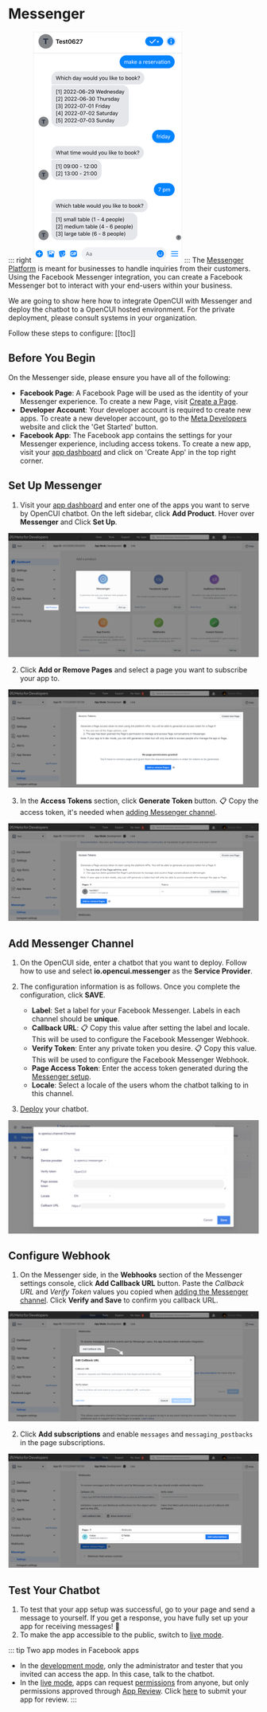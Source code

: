 # Messenger
::: right
![test](/images/channelConfig/messenger/test.png)
:::
The [Messenger Platform](https://developers.facebook.com/docs/messenger-platform/introduction) is meant for businesses to handle inquiries from their customers. Using the Facebook Messenger integration, you can create a Facebook Messenger bot to interact with your end-users within your business. 

We are going to show here how to integrate OpenCUI with Messenger and deploy the chatbot to a OpenCUI hosted environment. For the private deployment, please consult systems in your organization.

Follow these steps to configure:
[[toc]]

## Before You Begin
On the Messenger side, please ensure you have all of the following:
- **Facebook Page**: A Facebook Page will be used as the identity of your Messenger experience. To create a new Page, visit [Create a Page](https://www.facebook.com/pages/create).
- **Developer Account**: Your developer account is required to create new apps. To create a new developer account, go to the [Meta Developers](https://developers.facebook.com/) website and click the 'Get Started' button.
- **Facebook App**: The Facebook app contains the settings for your Messenger experience, including access tokens. To create a new app, visit your [app dashboard](https://developers.facebook.com/apps) and click on 'Create App' in the top right corner.


## Set Up Messenger
1. Visit your [app dashboard](https://developers.facebook.com/apps) and enter one of the apps you want to serve by OpenCUI chatbot. On the left sidebar, click **Add Product**. Hover over **Messenger** and Click **Set Up**.

![add messenger](/images/channelConfig/messenger/add-messenger.png)

2. Click **Add or Remove Pages** and select a page you want to subscribe your app to.

![add page](/images/channelConfig/messenger/add-page.png)

3. In the **Access Tokens** section, click **Generate Token** button. :clipboard: Copy the access token, it's needed when [adding Messenger channel](#add-messenger-channel).

![generate token](/images/channelConfig/messenger/generate-token.png)


## Add Messenger Channel

1. On the OpenCUI side, enter a chatbot that you want to deploy. Follow how to use and select **io.opencui.messenger** as the **Service Provider**.
2. The configuration information is as follows. Once you complete the configuration, click **SAVE**.

   - **Label**: Set a label for your Facebook Messenger. Labels in each channel should be **unique**.
   - **Callback URL**: :clipboard: Copy this value after setting the label and locale. This will be used to configure the Facebook Messenger Webhook. 
   - **Verify Token**: Enter any private token you desire. :clipboard: Copy this value. This will be used to configure the Facebook Messenger Webhook. 
   - **Page Access Token**: Enter the access token generated during the [Messenger setup](#set-up-messenger).
   - **Locale**: Select a locale of the users whom the chatbot talking to in this channel.
3. [Deploy](../platform/deployment.md) your chatbot.

![add channel](/images/channelConfig/messenger/add-channel.png)

## Configure Webhook
1. On the Messenger side, in the **Webhooks** section of the Messenger settings console, click **Add Callback URL** button. Paste the *Callback URL* and *Verify Token* values you copied when [adding the Messenger channel](#add-messenger-channel). Click **Verify and Save** to confirm you callback URL.

![config webhook](/images/channelConfig/messenger/config-webhook.png)

2. Click **Add subscriptions** and enable `messages` and `messaging_postbacks` in the page subscriptions.

![add subscriptions](/images/channelConfig/messenger/add-subscriptions.png)

## Test Your Chatbot

1. To test that your app setup was successful, go to your page and send a message to yourself. If you get a response, you have fully set up your app for receiving messages! :tada:
2. To make the app accessible to the public, switch to [live mode](https://developers.facebook.com/docs/development/build-and-test/app-modes#live-mode).

::: tip Two app modes in Facebook apps
- In the [development mode](https://developers.facebook.com/docs/development/build-and-test/app-modes#development-mode), only the administrator and tester that you invited can access the app. In this case, talk to the chatbot.
- In the [live mode](https://developers.facebook.com/docs/development/build-and-test/app-modes#live-mode), apps can request [permissions](https://developers.facebook.com/docs/permissions/reference) from anyone, but only permissions approved through [App Review](https://developers.facebook.com/docs/app-review). Click [here](https://developers.facebook.com/docs/messenger-platform/app-review/) to submit your app for review.
:::





